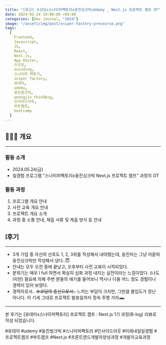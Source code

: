 ```yaml
---
title: "[회고] 수코딩x스나이퍼팩토리x웅진싱크빅xUdemy _ Next.js 프로젝트 캠프 OT"
date: 2024-05-24 19:00:00 +09:00
categories: [Dev Journal, "2024"]
image: "/assets/img/post/sniper-factory-precourse.png"
tags:
  [
    Frontend,
    Javascript,
    JS,
    React,
    Next.js,
    App Router,
    수코딩,
    sucoding,
    스나이퍼 팩토리,
    sniper factory,
    유데미,
    udemy,
    웅진씽크빅,
    woongjin thinkbig,
    인사이드아웃,
    부트캠프,
    bootcamp
  ]
---
```


## 👩🏻‍💻 개요

---

### 활동 소개

- 2024.05.24(금)
- 일경험 프로그램 "스나이퍼팩토리x웅진싱크빅 Next.js 프로젝트 캠프" 과정의 OT

### 활동 과정

1. 프로그램 개요 안내
2. 사전 교육 개요 안내
3. 프로젝트 개요 소개
4. 과정 중 소통 안내, 제출 서류 및 제출 방식 등 안내

## ❕후기

---

- 3개 기업 중 자신의 선호도 1, 2, 3위를 작성해서 내야했는데, 웅진차는 그냥 아묻따 웅진싱크빅만 작성해서 냈다..😇
- 안내는 모두 오전 중에 끝났고, 오후부터 사전 교육이 시작되었다.
- 분위기는 매우 I full 하면서 확실히 심화 과정 내지는 실전이라는 느낌이었다. (나도 I지만) 필요에 의해 주변 분들의 얘기를 들어보니 역시나 다들 어느 정도 경험이나 경력이 있어 보였다.
- 경력자로서.. ~~수코딩의 충신으로서..~~ 느끼는 부담이 크지만, 그만큼 몰입도가 장난 아니다. 이 기세 그대로 프로젝트 발표일까지 정속 주행 가자🛻

---

본 후기는 [유데미x스나이퍼팩토리] 프로젝트 캠프 : Next.js 1기 과정(B-log) 리뷰로 작성 되었습니다.

#유데미 #udemy #웅진씽크빅 #스나이퍼팩토리 #인사이드아웃 #미래내일일경험 #프로젝트캠프 #부트캠프 #Next.js #프론트엔드개발자양성과정 #개발자교육과정
